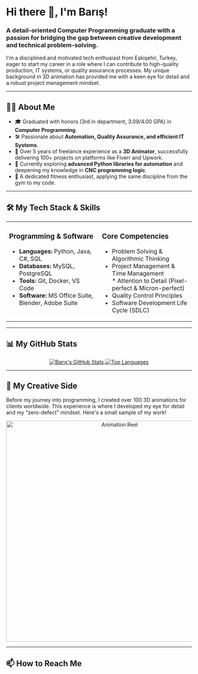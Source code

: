 # Hi there 👋, I'm Barış!

### A detail-oriented Computer Programming graduate with a passion for bridging the gap between creative development and technical problem-solving.

I'm a disciplined and motivated tech enthusiast from Eskişehir, Turkey, eager to start my career in a role where I can contribute to high-quality production, IT systems, or quality assurance processes. My unique background in 3D animation has provided me with a keen eye for detail and a robust project management mindset.

---

## 👨‍💻 About Me

* 🎓 Graduated with honors (3rd in department, 3.09/4.00 GPA) in **Computer Programming**.
* 🛠️ Passionate about **Automation, Quality Assurance, and efficient IT Systems**.
* 🎨 Over 5 years of freelance experience as a **3D Animator**, successfully delivering 100+ projects on platforms like Fiverr and Upwork.
* 🚀 Currently exploring **advanced Python libraries for automation** and deepening my knowledge in **CNC programming logic**.
* 💪 A dedicated fitness enthusiast, applying the same discipline from the gym to my code.

---

## 🛠️ My Tech Stack & Skills

<table>
  <tr>
    <td valign="top" width="50%">
      <h3>Programming & Software</h3>
      <ul>
        <li><b>Languages:</b> Python, Java, C#, SQL</li>
        <li><b>Databases:</b> MySQL, PostgreSQL</li>
        <li><b>Tools:</b> Git, Docker, VS Code</li>
        <li><b>Software:</b> MS Office Suite, Blender, Adobe Suite</li>
      </ul>
      </td>
    <td valign="top" width="50%">
      <h3>Core Competencies</h3>
      <ul>
        <li>Problem Solving & Algorithmic Thinking</li>
        <li>Project Management & Time Management</li>
        * Attention to Detail (Pixel-perfect & Micron-perfect)</li>
        <li>Quality Control Principles</li>
        <li>Software Development Life Cycle (SDLC)</li>
      </ul>
    </td>
  </tr>
</table>

---

## 📊 My GitHub Stats

<p align="center">
  <a href="https://github.com/anuraghazra/github-readme-stats">
    <img align="center" src="https://github-readme-stats.vercel.app/api?username=SENIN-KULLANICI-ADIN&show_icons=true&theme=tokyonight&hide_border=true&count_private=true" alt="Barış's GitHub Stats" />
  </a>
  <a href="https://github.com/anuraghazra/github-readme-stats">
    <img align="center" src="https://github-readme-stats.vercel.app/api/top-langs/?username=SENIN-KULLANICI-ADIN&layout=compact&theme=tokyonight&hide_border=true&langs_count=8" alt="Top Languages" />
  </a>
</p>

---

## 🎨 My Creative Side

Before my journey into programming, I created over 100 3D animations for clients worldwide. This experience is where I developed my eye for detail and my "zero-defect" mindset. Here's a small sample of my work!

<p align="center">
  <img src="[ANIMASYONLARINDAN-OLUSAN-BIR-GIF-URLSI]" alt="Animation Reel" width="600"/>
</p>

---

## 📫 How to Reach Me

<p align="center">
  <a href="[LINKEDIN-PROFIL-URLN]" target="_blank">
    <img src="
